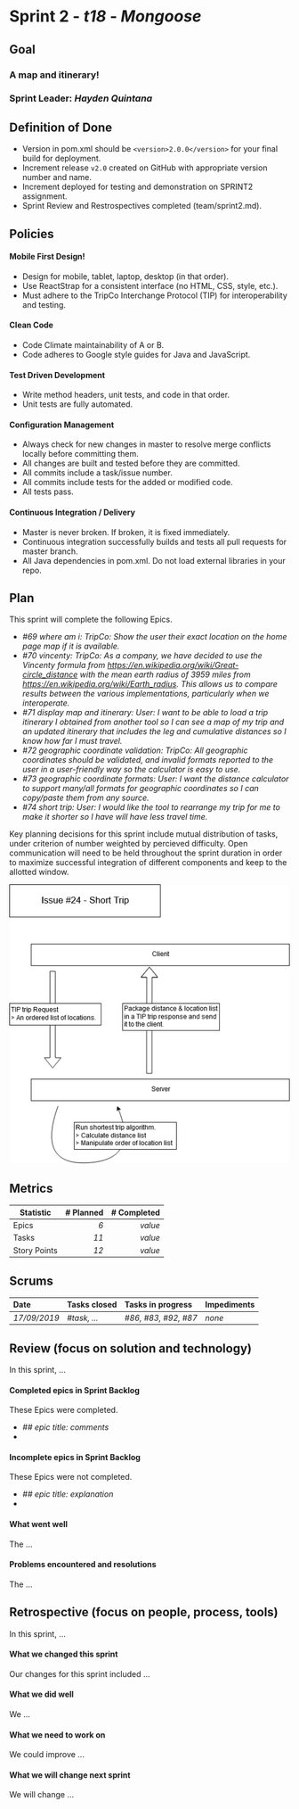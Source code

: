 # Sprint 2 - *t18* - *Mongoose*

## Goal

### A map and itinerary!
### Sprint Leader: *Hayden Quintana*

## Definition of Done

* Version in pom.xml should be `<version>2.0.0</version>` for your final build for deployment.
* Increment release `v2.0` created on GitHub with appropriate version number and name.
* Increment deployed for testing and demonstration on SPRINT2 assignment.
* Sprint Review and Restrospectives completed (team/sprint2.md).


## Policies

#### Mobile First Design!
* Design for mobile, tablet, laptop, desktop (in that order).
* Use ReactStrap for a consistent interface (no HTML, CSS, style, etc.).
* Must adhere to the TripCo Interchange Protocol (TIP) for interoperability and testing.
#### Clean Code
* Code Climate maintainability of A or B.
* Code adheres to Google style guides for Java and JavaScript.
#### Test Driven Development
* Write method headers, unit tests, and code in that order.
* Unit tests are fully automated.
#### Configuration Management
* Always check for new changes in master to resolve merge conflicts locally before committing them.
* All changes are built and tested before they are committed.
* All commits include a task/issue number.
* All commits include tests for the added or modified code.
* All tests pass.
#### Continuous Integration / Delivery 
* Master is never broken.  If broken, it is fixed immediately.
* Continuous integration successfully builds and tests all pull requests for master branch.
* All Java dependencies in pom.xml.  Do not load external libraries in your repo. 


## Plan

This sprint will complete the following Epics.

* *#69 where am i: TripCo: Show the user their exact location on the home page map if it is available.*
* *#70 vincenty: TripCo: As a company, we have decided to use the Vincenty formula from https://en.wikipedia.org/wiki/Great-circle_distance with the mean earth radius of 3959 miles from https://en.wikipedia.org/wiki/Earth_radius. This allows us to compare results between the various implementations, particularly when we interoperate.*
* *#71 display map and itinerary: User: I want to be able to load a trip itinerary I obtained from another tool so I can see a map of my trip and an updated itinerary that includes the leg and cumulative distances so I know how far I must travel.*
* *#72 geographic coordinate validation: TripCo: All geographic coordinates should be validated, and invalid formats reported to the user in a user-friendly way so the calculator is easy to use.*
* *#73 geographic coordinate formats: User: I want the distance calculator to support many/all formats for geographic coordinates so I can copy/paste them from any source.*
* *#74 short trip: User: I would like the tool to rearrange my trip for me to make it shorter so I have will have less travel time.*


Key planning decisions for this sprint include mutual distribution of tasks, under criterion of number weighted by percieved difficulty. Open communication will need to be held throughout the sprint duration in order to maximize successful integration of different components and keep to the allotted window.

![Client Server Diagram for Short Trip Epic](images/ShortTrip_Issue24_Plan.png)


## Metrics

| Statistic | # Planned | # Completed |
| --- | ---: | ---: |
| Epics | *6* | *value* |
| Tasks |  *11*   | *value* | 
| Story Points |  *12*  | *value* | 


## Scrums

| Date | Tasks closed  | Tasks in progress | Impediments |
| :--- | :--- | :--- | :--- |
| *17/09/2019* | *#task, ...* | *#86, #83, #92, #87* | *none* | 


## Review (focus on solution and technology)

In this sprint, ...

#### Completed epics in Sprint Backlog 

These Epics were completed.

* *## epic title: comments*
* 

#### Incomplete epics in Sprint Backlog 

These Epics were not completed.

* *## epic title: explanation*
*

#### What went well

The ...


#### Problems encountered and resolutions

The ...


## Retrospective (focus on people, process, tools)

In this sprint, ...

#### What we changed this sprint

Our changes for this sprint included ...

#### What we did well

We ...

#### What we need to work on

We could improve ...

#### What we will change next sprint 

We will change ...
